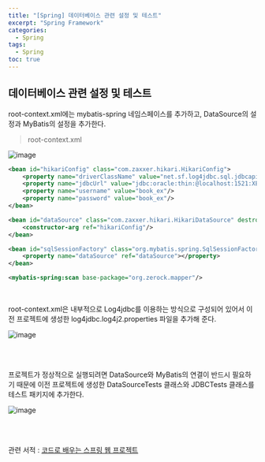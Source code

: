 ```yaml
---
title: "[Spring] 데이터베이스 관련 설정 및 테스트"
excerpt: "Spring Framework"
categories: 
  - Spring
tags: 
  - Spring
toc: true
---
```



## 데이터베이스 관련 설정 및 테스트

root-context.xml에는 mybatis-spring 네임스페이스를 추가하고, DataSource의 설정과 MyBatis의 설정을 추가한다.<br>

> root-context.xml

![image](https://user-images.githubusercontent.com/73421820/120820230-4dba9200-c58f-11eb-8a16-ac152c67ea12.png)
<br>


```xml
<bean id="hikariConfig" class="com.zaxxer.hikari.HikariConfig">
    <property name="driverClassName" value="net.sf.log4jdbc.sql.jdbcapi.DriverSpy"></property>
    <property name="jdbcUrl" value="jdbc:oracle:thin:@localhost:1521:XE"/>
    <property name="username" value="book_ex"/>
    <property name="password" value="book_ex"/>
</bean>

<bean id="dataSource" class="com.zaxxer.hikari.HikariDataSource" destroy-method="close">
    <constructor-arg ref="hikariConfig"/>
</bean>

<bean id="sqlSessionFactory" class="org.mybatis.spring.SqlSessionFactoryBean">
    <property name="dataSource" ref="dataSource"></property>
</bean>

<mybatis-spring:scan base-package="org.zerock.mapper"/>
```

<br>

root-context.xml은 내부적으로 Log4jdbc를 이용하는 방식으로 구성되어 있어서 이전 프로젝트에 생성한 log4jdbc.log4j2.properties 파일을 추가해 준다.

![image](https://user-images.githubusercontent.com/73421820/120821098-1f898200-c590-11eb-9bf4-c87f4bc79b72.png)

<br><br>

프로젝트가 정상적으로 실행되려면 DataSource와 MyBatis의 연결이 반드시 필요하기 때문에  이전 프로젝트에 생성한 DataSourceTests 클래스와 JDBCTests 클래스를 테스트 패키지에 추가한다.<br>

![image](https://user-images.githubusercontent.com/73421820/120821616-99ba0680-c590-11eb-9172-f1af65d169a2.png)<br>




<br><br>

관련 서적 : [코드로 배우는 스프링 웹 프로젝트](https://cafe.naver.com/gugucoding)
<br><br>
